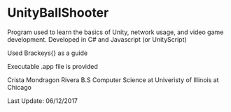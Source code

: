 # UnityBallShooter
Program used to learn the basics of Unity, network usage, and video game development. Developed in C# and Javascript (or UnityScript)

Used Brackeys{} as a guide


Executable .app file is provided



Crista Mondragon Rivera
B.S Computer Science at Univeristy of Illinois at Chicago


Last Update: 06/12/2017
